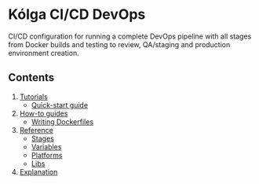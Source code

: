 # Kólga CI/CD DevOps

CI/CD configuration for running a complete DevOps pipeline with all stages
from Docker builds and testing to review, QA/staging and production environment
creation.

## Contents
1. [Tutorials](/pages/tutorials/index.md)
    * [Quick-start guide](/pages/tutorials/quickstart.md)
2. [How-to guides](/pages/guides/index.md)
    * [Writing Dockerfiles](/pages/guides/writing-dockerfiles.md)
3. [Reference](/pages/reference/index.md)
    * [Stages](/pages/reference/stages.md)
    * [Variables](/pages/reference/variables.md)
    * [Platforms](/pages/reference/platforms/index.md)
    * [Libs](/pages/reference/libs/index.md)
4. [Explanation](/pages/explanation/index.md)
